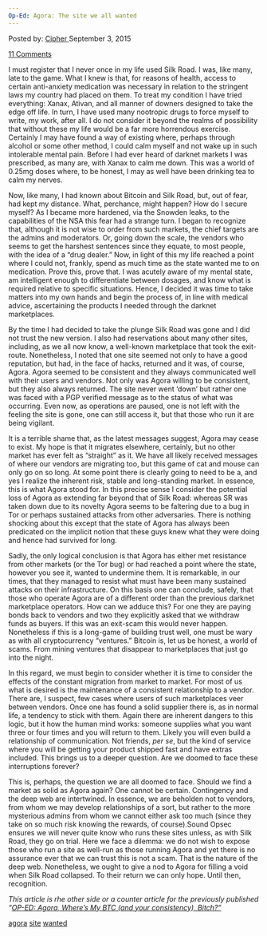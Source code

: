 ```yaml
---
Op-Ed: Agora: The site we all wanted
---
```

<article class="post-listing post-11417 post type-post status-publish format-standard has-post-thumbnail hentry  tag-agora tag-site tag-wanted">
<div class="post-inner">
<span>Posted by: <a href="https://www.deepdotweb.com/author/cipher/" title="">Cipher </a></span>
<span>September 3, 2015</span>

<span><a href="https://www.deepdotweb.com/2015/09/03/op-ed-agora-the-site-we-all-wanted/#comments">11 Comments</a></span>


<p>I must register that I never once in my life used Silk Road. I was, like many, late to the game. What I knew is that, for reasons of health, access to certain anti-anxiety medication was necessary in relation to the stringent laws my country had placed on them. To treat my condition I have tried everything: Xanax, Ativan, and all manner of downers designed to take the edge off life. In turn, I have used many nootropic drugs to force myself to write, my work, after all. I do not consider it beyond the realms of possibility that without these my life would be a far more horrendous exercise. Certainly I may have found a way of existing where, perhaps through alcohol or some other method, I could calm myself and not wake up in such intolerable mental pain. Before I had ever heard of darknet markets I was prescribed, as many are, with Xanax to calm me down. This was a world of 0.25mg doses where, to be honest, I may as well have been drinking tea to calm my nerves.</p>
<p>Now, like many, I had known about Bitcoin and Silk Road, but, out of fear, had kept my distance. What, perchance, might happen? How do I secure myself? As I became more hardened, via the Snowden leaks, to the capabilities of the NSA this fear had a strange turn. I began to recognize that, although it is not wise to order from such markets, the chief targets are the admins and moderators. Or, going down the scale, the vendors who seems to get the harshest sentences since they equate, to most people, with the idea of a “drug dealer.” Now, in light of this my life reached a point where I could not, frankly, spend as much time as the state wanted me to on medication. Prove this, prove that. I was acutely aware of my mental state, am intelligent enough to differentiate between dosages, and know what is required relative to specific situations. Hence, I decided it was time to take matters into my own hands and begin the process of, in line with medical advice, ascertaining the products I needed through the darknet marketplaces.</p>
<p>By the time I had decided to take the plunge Silk Road was gone and I did not trust the new version. I also had reservations about many other sites, including, as we all now know, a well-known marketplace that took the exit-route. Nonetheless, I noted that one site seemed not only to have a good reputation, but had, in the face of hacks, returned and it was, of course, Agora. Agora seemed to be consistent and they always communicated well with their users and vendors. Not only was Agora willing to be consistent, but they also always returned. The site never went ‘down’ but rather one was faced with a PGP verified message as to the status of what was occurring. Even now, as operations are paused, one is not left with the feeling the site is gone, one can still access it, but that those who run it are being vigilant.</p>
<p>It is a terrible shame that, as the latest messages suggest, Agora may cease to exist. My hope is that it migrates elsewhere, certainly, but no other market has ever felt as “straight” as it. We have all likely received messages of where our vendors are migrating too, but this game of cat and mouse can only go on so long. At some point there is clearly going to need to be a, and yes I realize the inherent risk, stable and long-standing market. In essence, this is what Agora stood for. In this precise sense I consider the potential loss of Agora as extending far beyond that of Silk Road: whereas SR was taken down due to its novelty Agora seems to be faltering due to a bug in Tor or perhaps sustained attacks from other adversaries. There is nothing shocking about this except that the state of Agora has always been predicated on the implicit notion that these guys knew what they were doing and hence had survived for long.</p>
<p>Sadly, the only logical conclusion is that Agora has either met resistance from other markets (or the Tor bug) or had reached a point where the state, however you see it, wanted to undermine them. It is remarkable, in our times, that they managed to resist what must have been many sustained attacks on their infrastructure. On this basis one can conclude, safely, that those who operate Agora are of a different order than the previous darknet marketplace operators. How can we adduce this? For one they are paying bonds back to vendors and two they explicitly asked that we withdraw funds as buyers. If this was an exit-scam this would never happen. Nonetheless if this is a long-game of building trust well, one must be wary as with all cryptocurrency “ventures.” Bitcoin is, let us be honest, a world of scams. From mining ventures that disappear to marketplaces that just go into the night.</p>
<p>In this regard, we must begin to consider whether it is time to consider the effects of the constant migration from market to market. For most of us what is desired is the maintenance of a consistent relationship to a vendor. There are, I suspect, few cases where users of such marketplaces veer between vendors. Once one has found a solid supplier there is, as in normal life, a tendency to stick with them. Again there are inherent dangers to this logic, but it how the human mind works: someone supplies what you want three or four times and you will return to them. Likely you will even build a relationship of communication. Not friends, <em>per se</em>, but the kind of service where you will be getting your product shipped fast and have extras included. This brings us to a deeper question. Are we doomed to face these interruptions forever?</p>
<p>This is, perhaps, the question we are all doomed to face. Should we find a market as solid as Agora again? One cannot be certain. Contingency and the deep web are intertwined. In essence, we are beholden not to vendors, from whom we may develop relationships of a sort, but rather to the more mysterious admins from whom we cannot either ask too much (since they take on so much risk knowing the rewards, of course).Sound Opsec ensures we will never quite know who runs these sites unless, as with Silk Road, they go on trial. Here we face a dilemma: we do not wish to expose those who run a site as well-run as those running Agora and yet there is no assurance ever that we can trust this is not a scam. That is the nature of the deep web. Nonetheless, we ought to give a nod to Agora for filling a void when Silk Road collapsed. To their return we can only hope. Until then, recognition.</p>
<p><em>This article is rhe other side or a counter article for the previously published &#8220;<a title="Permalink to OP-ED: Agora, Where’s My BTC (and your consistency), Bitch?" href="https://www.deepdotweb.com/2015/08/31/op-ed-agora-wheres-my-btc-and-your-consistency-bitch/" rel="bookmark">OP-ED: Agora, Where’s My BTC (and your consistency), Bitch?&#8221;</a></em></p>
</div>
<a href="https://www.deepdotweb.com/tag/agora/" rel="tag">agora</a> <a href="https://www.deepdotweb.com/tag/site/" rel="tag">site</a> <a href="https://www.deepdotweb.com/tag/wanted/" rel="tag">wanted</a></span> <span style="display:none" class="updated">2015-09-03<a href="https://www.deepdotweb.com/author/cipher/" title="Posts by Cipher" rel="author">Cipher</a></strong></div>
</div>
</article>


